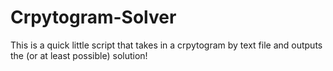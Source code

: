 # Crpytogram-Solver
This is a quick little script that takes in a crpytogram by text file and outputs the (or at least possible) solution!

